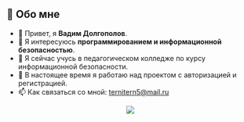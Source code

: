 ## 📎 Обо мне 

- 👋  Привет, я **Вадим Долгополов**.
- 👀  Я интересуюсь **программированием и информационной безопасностью**.
- 💼  Я сейчас учусь в педагогическом колледже по курсу информационной безопасности.
- 🧠  В настоящее время я работаю над проектом с авторизацией и регистрацией.
- 📫  Как связаться со мной: ternitern5@mail.ru

<p align='center'>
   <a href="https://github.com/begottten">
       <img src="https://img.shields.io/badge/Back-black?style=for-the-badge&logo=&logoColor=blue"/>
       </a>
 </div>
